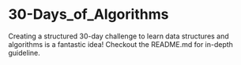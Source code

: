 # 30-Days_of_Algorithms
Creating a structured 30-day challenge to learn data structures and algorithms is a fantastic idea! Checkout the README.md for in-depth guideline. 
